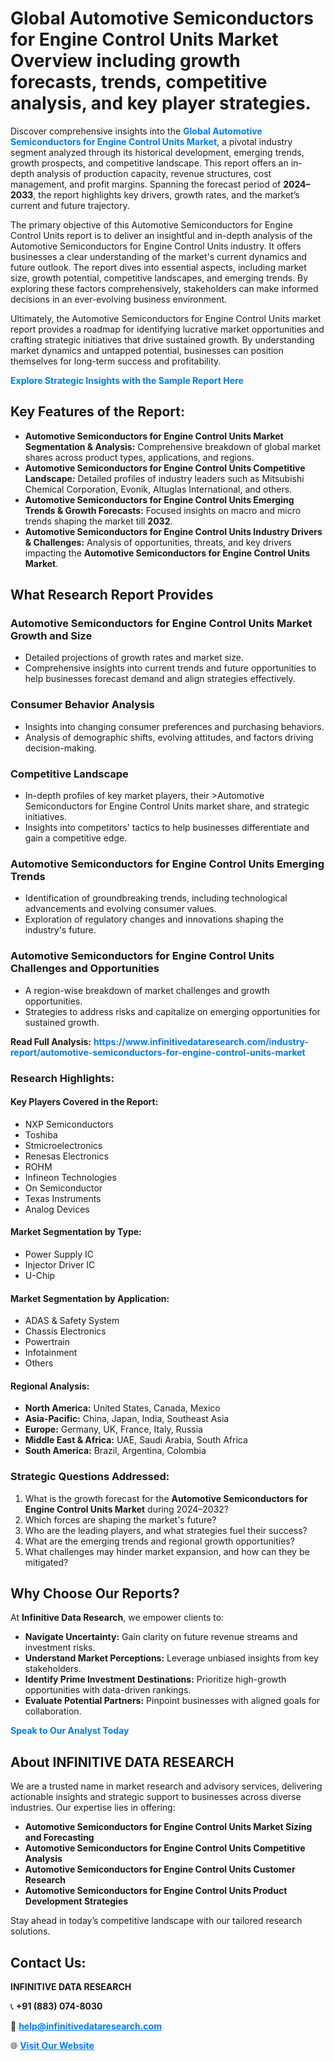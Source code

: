 <h1>Global Automotive Semiconductors for Engine Control Units Market Overview including growth forecasts, trends, competitive analysis, and key player strategies.</h1>
<p>
Discover comprehensive insights into the 
<a href="https://www.infinitivedataresearch.com/industry-report/automotive-semiconductors-for-engine-control-units-market" rel="dofollow" style="color: #007BFF; text-decoration: none;"><strong>Global Automotive Semiconductors for Engine Control Units Market</strong></a>, a pivotal industry segment analyzed through its historical development, emerging trends, growth prospects, and competitive landscape. This report offers an in-depth analysis of production capacity, revenue structures, cost management, and profit margins. Spanning the forecast period of <strong>2024–2033</strong>, the report highlights key drivers, growth rates, and the market’s current and future trajectory.
</p>
<p>
The primary objective of this Automotive Semiconductors for Engine Control Units report is to deliver an insightful and in-depth analysis of the Automotive Semiconductors for Engine Control Units industry. It offers businesses a clear understanding of the market's current dynamics and future outlook. The report dives into essential aspects, including market size, growth potential, competitive landscapes, and emerging trends. By exploring these factors comprehensively, stakeholders can make informed decisions in an ever-evolving business environment.
</p>
<p>
Ultimately, the Automotive Semiconductors for Engine Control Units market report provides a roadmap for identifying lucrative market opportunities and crafting strategic initiatives that drive sustained growth. By understanding market dynamics and untapped potential, businesses can position themselves for long-term success and profitability.
</p>
<p>
<a href="https://www.infinitivedataresearch.com/request-sample/reportId=107173" style="color: #007BFF; text-decoration: none;"><strong>Explore Strategic Insights with the Sample Report Here</strong></a>
</p>

<h2>Key Features of the Report:</h2>
<ul>
<li><strong>Automotive Semiconductors for Engine Control Units Market Segmentation & Analysis:</strong> Comprehensive breakdown of global market shares across product types, applications, and regions.</li>
<li><strong>Automotive Semiconductors for Engine Control Units Competitive Landscape:</strong> Detailed profiles of industry leaders such as Mitsubishi Chemical Corporation, Evonik, Altuglas International, and others.</li>
<li><strong>Automotive Semiconductors for Engine Control Units Emerging Trends & Growth Forecasts:</strong> Focused insights on macro and micro trends shaping the market till <strong>2032</strong>.</li>
<li><strong>Automotive Semiconductors for Engine Control Units Industry Drivers & Challenges:</strong> Analysis of opportunities, threats, and key drivers impacting the <strong>Automotive Semiconductors for Engine Control Units Market</strong>.</li>
</ul>

<h2>What Research Report Provides</h2>
<h3>Automotive Semiconductors for Engine Control Units Market Growth and Size</h3>
<ul>
<li>Detailed projections of growth rates and market size.</li>
<li>Comprehensive insights into current trends and future opportunities to help businesses forecast demand and align strategies effectively.</li>
</ul>

<h3>Consumer Behavior Analysis</h3>
<ul>
<li>Insights into changing consumer preferences and purchasing behaviors.</li>
<li>Analysis of demographic shifts, evolving attitudes, and factors driving decision-making.</li>
</ul>

<h3>Competitive Landscape</h3>
<ul>
<li>In-depth profiles of key market players, their >Automotive Semiconductors for Engine Control Units market share, and strategic initiatives.</li>
<li>Insights into competitors' tactics to help businesses differentiate and gain a competitive edge.</li>
</ul>

<h3>Automotive Semiconductors for Engine Control Units Emerging Trends</h3>
<ul>
<li>Identification of groundbreaking trends, including technological advancements and evolving consumer values.</li>
<li>Exploration of regulatory changes and innovations shaping the industry's future.</li>
</ul>

<h3>Automotive Semiconductors for Engine Control Units Challenges and Opportunities</h3>
<ul>
<li>A region-wise breakdown of market challenges and growth opportunities.</li>
<li>Strategies to address risks and capitalize on emerging opportunities for sustained growth.</li>
</ul>
<p><strong>Read Full Analysis:</strong> <a href="https://www.infinitivedataresearch.com/industry-report/automotive-semiconductors-for-engine-control-units-market" rel="dofollow" style="color: #007BFF; text-decoration: none;"><strong>https://www.infinitivedataresearch.com/industry-report/automotive-semiconductors-for-engine-control-units-market</strong></a></p>
<h3>Research Highlights:</h3>
<h4>Key Players Covered in the Report:</h4>
<ul><li>NXP Semiconductors</li><li>Toshiba</li><li>Stmicroelectronics</li><li>Renesas Electronics</li><li>ROHM</li><li>Infineon Technologies</li><li>On Semiconductor</li><li>Texas Instruments</li><li>Analog Devices</li></ul>
<h4>Market Segmentation by Type:</h4>
<ul><li>Power Supply IC</li><li>Injector Driver IC</li><li>U-Chip</li></ul>
<h4>Market Segmentation by Application:</h4>
<ul><li>ADAS &amp; Safety System</li><li>Chassis Electronics</li><li>Powertrain</li><li>Infotainment</li><li>Others</li></ul>

<h4>Regional Analysis:</h4>
<ul>
<li><strong>North America:</strong> United States, Canada, Mexico</li>
<li><strong>Asia-Pacific:</strong> China, Japan, India, Southeast Asia</li>
<li><strong>Europe:</strong> Germany, UK, France, Italy, Russia</li>
<li><strong>Middle East & Africa:</strong> UAE, Saudi Arabia, South Africa</li>
<li><strong>South America:</strong> Brazil, Argentina, Colombia</li>
</ul>

<h3>Strategic Questions Addressed:</h3>
<ol>
<li>What is the growth forecast for the <strong>Automotive Semiconductors for Engine Control Units Market</strong> during 2024–2032?</li>
<li>Which forces are shaping the market's future?</li>
<li>Who are the leading players, and what strategies fuel their success?</li>
<li>What are the emerging trends and regional growth opportunities?</li>
<li>What challenges may hinder market expansion, and how can they be mitigated?</li>
</ol>

<h2>Why Choose Our Reports?</h2>
<p>At <strong>Infinitive Data Research</strong>, we empower clients to:</p>
<ul>
<li><strong>Navigate Uncertainty:</strong> Gain clarity on future revenue streams and investment risks.</li>
<li><strong>Understand Market Perceptions:</strong> Leverage unbiased insights from key stakeholders.</li>
<li><strong>Identify Prime Investment Destinations:</strong> Prioritize high-growth opportunities with data-driven rankings.</li>
<li><strong>Evaluate Potential Partners:</strong> Pinpoint businesses with aligned goals for collaboration.</li>
</ul>
<p><a href="https://www.infinitivedataresearch.com/industry-report/automotive-semiconductors-for-engine-control-units-market" rel="dofollow" style="color: #007BFF; text-decoration: none;"><strong>Speak to Our Analyst Today</strong></a></p>

<h2>About INFINITIVE DATA RESEARCH</h2>
<p>We are a trusted name in market research and advisory services, delivering actionable insights and strategic support to businesses across diverse industries. Our expertise lies in offering:</p>
<ul>
<li><strong>Automotive Semiconductors for Engine Control Units Market Sizing and Forecasting</strong></li>
<li><strong>Automotive Semiconductors for Engine Control Units Competitive Analysis</strong></li>
<li><strong>Automotive Semiconductors for Engine Control Units Customer Research</strong></li>
<li><strong>Automotive Semiconductors for Engine Control Units Product Development Strategies</strong></li>
</ul>
<p>Stay ahead in today’s competitive landscape with our tailored research solutions.</p>

<h2>Contact Us:</h2>
<p><strong>INFINITIVE DATA RESEARCH</strong></p>
<p>📞 <strong>+91 (883) 074-8030</strong></p>
<p>📧 <strong><a href="mailto:help@infinitivedataresearch.com" style="color: #007BFF;">help@infinitivedataresearch.com</a></strong></p>
<p>🌐 <strong><a href="https://www.infinitivedataresearch.com" rel="dofollow" style="color: #007BFF;">Visit Our Website</a></strong></p>